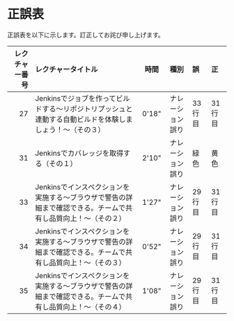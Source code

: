# 正誤表

正誤表を以下に示します。訂正してお詫び申し上げます。

| レクチャー番号 | レクチャータイトル |時間| 種別 | 誤 | 正 |
|---:|:---|:---:|:---:|:---|:---|
|27|Jenkinsでジョブを作ってビルドする～リポジトリプッシュと連動する自動ビルドを体験しましょう！～（その３）|0'18"|ナレーション誤り|33行目|31行目|
|31|Jenkinsでカバレッジを取得する（その１）|2'10"|ナレーション誤り|緑色|黄色|
|33|Jenkinsでインスペクションを実施する～ブラウザで警告の詳細まで確認できる。チームで共有し品質向上！～（その２）|1'27"|ナレーション誤り|29行目|31行目|
|34|Jenkinsでインスペクションを実施する～ブラウザで警告の詳細まで確認できる。チームで共有し品質向上！～（その３）|0'52"|ナレーション誤り|29行目|31行目|
|35|Jenkinsでインスペクションを実施する～ブラウザで警告の詳細まで確認できる。チームで共有し品質向上！～（その４）|1'08"|ナレーション誤り|29行目|31行目|


